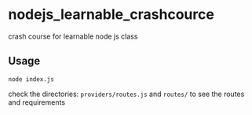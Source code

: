 # nodejs_learnable_crashcource
crash course for learnable node js class

## Usage
`node index.js`

check the directories: `providers/routes.js` and `routes/` to see the routes and requirements

